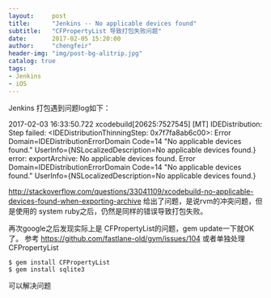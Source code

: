 ```yaml
---
layout:     post
title:      "Jenkins -- No applicable devices found"
subtitle:   "CFPropertyList 导致打包失败问题"
date:       2017-02-05 15:20:00
author:     "chengfeir"
header-img: "img/post-bg-alitrip.jpg"
catalog: true
tags:
- Jenkins
- iOS
---
```

Jenkins 打包遇到问题log如下：

2017-02-03 16:33:50.722 xcodebuild[20625:7527545] [MT] IDEDistribution: Step failed: <IDEDistributionThinningStep: 0x7f7fa8ab6c00>: Error Domain=IDEDistributionErrorDomain Code=14 "No applicable devices found." UserInfo={NSLocalizedDescription=No applicable devices found.}
error: exportArchive: No applicable devices found.
Error Domain=IDEDistributionErrorDomain Code=14 "No applicable devices found." UserInfo={NSLocalizedDescription=No applicable devices found.}

http://stackoverflow.com/questions/33041109/xcodebuild-no-applicable-devices-found-when-exporting-archive 给出了问题，是说rvm的冲突问题，但是使用的 system ruby之后，仍然是同样的错误导致打包失败。

再次google之后发现实际上是 CFPropertyList的问题，gem update一下就OK了。
参考 https://github.com/fastlane-old/gym/issues/104
或者单独处理 CFPropertyList

    $ gem install CFPropertyList
    $ gem install sqlite3

可以解决问题
